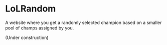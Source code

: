 # LoLRandom

A website where you get a randomly selected champion based on a smaller pool of champs assigned by you.

(Under construction)
